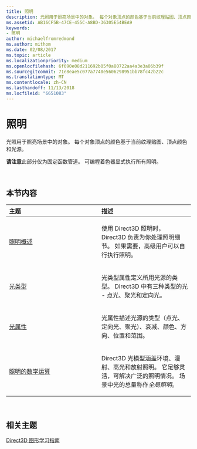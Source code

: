 ```yaml
---
title: 照明
description: 光照用于照亮场景中的对象。 每个对象顶点的颜色基于当前纹理贴图、顶点颜色和光源。
ms.assetid: AB16CF5B-47CE-455C-A8BD-36305E54BEA9
keywords:
- 照明
author: michaelfromredmond
ms.author: mithom
ms.date: 02/08/2017
ms.topic: article
ms.localizationpriority: medium
ms.openlocfilehash: 6f690e08d211692b05f0a80722aa4a3e3a06b39f
ms.sourcegitcommit: 71e8eae5c077a7740e5606298951bb78fc42b22c
ms.translationtype: MT
ms.contentlocale: zh-CN
ms.lasthandoff: 11/13/2018
ms.locfileid: "6651083"
---
```

# <a name="lighting"></a>照明


光照用于照亮场景中的对象。 每个对象顶点的颜色基于当前纹理贴图、顶点颜色和光源。

**请注意**此部分仅为固定函数管道。 可编程着色器显式执行所有照明。

 

## <a name="span-idin-this-sectionspanin-this-section"></a><span id="in-this-section"></span>本节内容


<table>
<colgroup>
<col width="50%" />
<col width="50%" />
</colgroup>
<thead>
<tr class="header">
<th align="left">主题</th>
<th align="left">描述</th>
</tr>
</thead>
<tbody>
<tr class="odd">
<td align="left"><p><a href="lighting-overview.md">照明概述</a></p></td>
<td align="left"><p>使用 Direct3D 照明时，Direct3D 负责为你处理照明细节。 如果需要，高级用户可以自行执行照明。</p></td>
</tr>
<tr class="even">
<td align="left"><p><a href="light-types.md">光类型</a></p></td>
<td align="left"><p>光类型属性定义所用光源的类型。 Direct3D 中有三种类型的光 - 点光、聚光和定向光。</p></td>
</tr>
<tr class="odd">
<td align="left"><p><a href="light-properties.md">光属性</a></p></td>
<td align="left"><p>光属性描述光源的类型（点光、定向光、聚光）、衰减、颜色、方向、位置和范围。</p></td>
</tr>
<tr class="even">
<td align="left"><p><a href="mathematics-of-lighting.md">照明的数学运算</a></p></td>
<td align="left"><p>Direct3D 光模型涵盖环境、漫射、高光和放射照明。 它足够灵活，可解决广泛的照明情况。 场景中光的总量称作<em>全局照明</em>。</p></td>
</tr>
</tbody>
</table>

 

## <a name="span-idrelated-topicsspanrelated-topics"></a><span id="related-topics"></span>相关主题


[Direct3D 图形学习指南](index.md)

 

 




